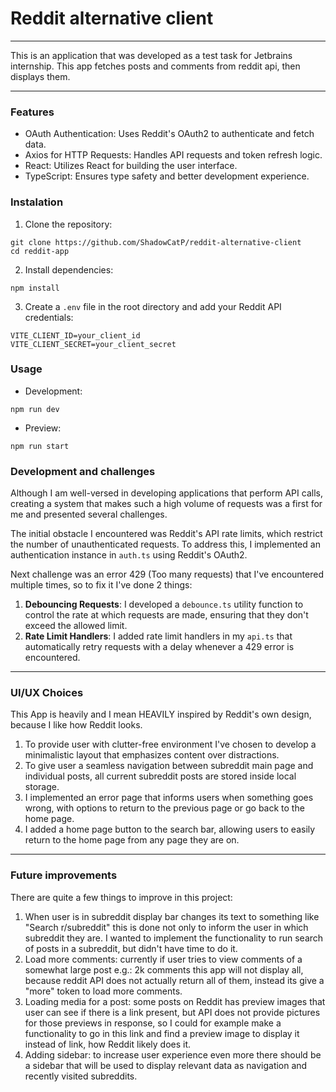 # Reddit alternative client

<hr></hr>

This is an application that was developed
as a test task for Jetbrains internship. This
app fetches posts and comments from reddit api,
then displays them.

<hr></hr>

### Features

* OAuth Authentication: Uses Reddit's OAuth2 to authenticate and fetch data.
* Axios for HTTP Requests: Handles API requests and token refresh logic.
* React: Utilizes React for building the user interface.
* TypeScript: Ensures type safety and better development experience.

### Instalation

1. Clone the repository:

```shell
git clone https://github.com/ShadowCatP/reddit-alternative-client
cd reddit-app
```

2. Install dependencies:

```shell
npm install
```

3. Create a `.env` file in the root directory and add your Reddit API credentials:

```.env
VITE_CLIENT_ID=your_client_id
VITE_CLIENT_SECRET=your_client_secret
```

### Usage

* Development:

```shell
npm run dev
```

* Preview:

```shell
npm run start
```

### Development and challenges

Although I am well-versed in developing applications that perform API calls, creating a system that makes such a high
volume of requests was a first for me and presented several challenges.

The initial obstacle I encountered was Reddit's API rate limits, which restrict the number of unauthenticated requests.
To address this, I implemented an authentication instance in `auth.ts` using Reddit's OAuth2.

Next challenge was an error 429 (Too many requests) that I've encountered multiple times, so to fix it I've done 2
things:

1. **Debouncing Requests**: I developed a `debounce.ts` utility function to control the rate at which requests are made,
   ensuring that they don't exceed the allowed limit.
2. **Rate Limit Handlers**: I added rate limit handlers in my `api.ts` that automatically retry requests with a delay
   whenever a 429 error is encountered.

<hr></hr>

### UI/UX Choices

This App is heavily and I mean HEAVILY inspired by Reddit's own design, because I like how Reddit looks.

1. To provide user with clutter-free environment I've chosen to develop a minimalistic layout that emphasizes content
   over distractions.
2. To give user a seamless navigation between subreddit main page and individual posts, all current subreddit posts are
   stored inside local storage.
3. I implemented an error page that informs users when something goes wrong, with options to return to the previous page
   or go back to the home page.
4. I added a home page button to the search bar, allowing users to easily return to the home page from any page they are
   on.

<hr></hr>

### Future improvements

There are quite a few things to improve in this project:

1. When user is in subreddit display bar changes its text to something like "Search r/subreddit" this is done not only
   to inform the user in which subreddit they are. I wanted to implement the functionality to run search of posts in a
   subreddit, but didn't have time to do it.
2. Load more comments: currently if user tries to view comments of a somewhat large post e.g.: 2k comments this app will
   not display all, because reddit API does not actually return all of them, instead its give a "more" token to load
   more comments.
3. Loading media for a post: some posts on Reddit has preview images that user can see if there is a link present, but
   API does not provide pictures for those previews in response, so I could for example make a functionality to go in
   this link and find a preview image to display it instead of link, how Reddit likely does it.
4. Adding sidebar: to increase user experience even more there should be a sidebar that will be used to display relevant
   data as navigation and recently visited subreddits.